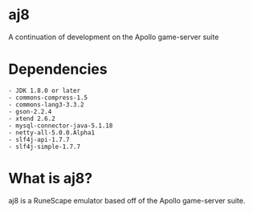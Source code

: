 aj8
===

A continuation of development on the Apollo game-server suite

Dependencies
===
    - JDK 1.8.0 or later
    - commons-compress-1.5
    - commons-lang3-3.3.2
    - gson-2.2.4
    - xtend 2.6.2
    - mysql-connector-java-5.1.18
    - netty-all-5.0.0.Alpha1
    - slf4j-api-1.7.7
    - slf4j-simple-1.7.7

What is aj8?
===

aj8 is a RuneScape emulator based off of the Apollo game-server suite.
